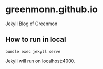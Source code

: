 # greenmonn.github.io 

Jekyll Blog of Greenmon

## How to run in local
```
bundle exec jekyll serve
```

Jekyll will run on localhost:4000.
